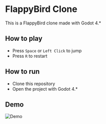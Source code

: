 # FlappyBird Clone

This is a FlappyBird clone made with Godot 4.\*

## How to play

- Press `Space` or `Left Click` to jump
- Press `R` to restart

## How to run

- Clone this repository
- Open the project with Godot 4.\*

## Demo

![Demo](docs/assets/flappyBirdDEMO.gif)
